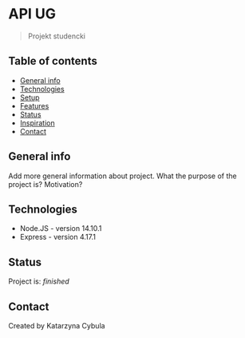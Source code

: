 # API UG
> Projekt studencki

## Table of contents
* [General info](#general-info)
* [Technologies](#technologies)
* [Setup](#setup)
* [Features](#features)
* [Status](#status)
* [Inspiration](#inspiration)
* [Contact](#contact)

## General info
Add more general information about project. What the purpose of the project is? Motivation?

## Technologies
* Node.JS - version 14.10.1
* Express - version 4.17.1

## Status
Project is: _finished_

## Contact
Created by Katarzyna Cybula
